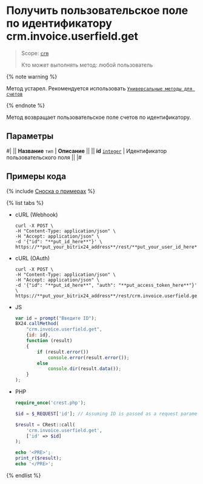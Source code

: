 # Получить пользовательское поле по идентификатору crm.invoice.userfield.get

> Scope: [`crm`](../../../scopes/permissions.md)
>
> Кто может выполнять метод: любой пользователь

{% note warning %}

Метод устарел. Рекомендуется использовать  [`Универсальные методы для счетов`](../../universal/invoice.md)

{% endnote %}

Метод возвращает пользовательское поле счетов по идентификатору.

## Параметры

#|
|| **Название**
`тип` | **Описание** ||
|| **id**
[`integer`](../../../data-types.md) | Идентификатор пользовательского поля ||
|#

## Примеры кода

{% include [Сноска о примерах](../../../../_includes/examples.md) %}

{% list tabs %}

- cURL (Webhook)

    ```http
    curl -X POST \
    -H "Content-Type: application/json" \
    -H "Accept: application/json" \
    -d '{"id": "**put_id_here**"}' \
    https://**put_your_bitrix24_address**/rest/**put_your_user_id_here**/**put_your_webhook_here**/crm.invoice.userfield.get
  ```

- cURL (OAuth)

    ```http
    curl -X POST \
    -H "Content-Type: application/json" \
    -H "Accept: application/json" \
    -d '{"id": "**put_id_here**", "auth": "**put_access_token_here**"}' \
    https://**put_your_bitrix24_address**/rest/crm.invoice.userfield.get
    ```

- JS

    ```js
    var id = prompt("Введите ID");
    BX24.callMethod(
        "crm.invoice.userfield.get",
        {id: id},
        function (result)
        {
            if (result.error())
                console.error(result.error());
            else
                console.dir(result.data());
        }
    );
    ```

- PHP

    ```php
    require_once('crest.php');

    $id = $_REQUEST['id']; // Assuming ID is passed as a request parameter

    $result = CRest::call(
        'crm.invoice.userfield.get',
        ['id' => $id]
    );

    echo '<PRE>';
    print_r($result);
    echo '</PRE>';
    ```

{% endlist %}